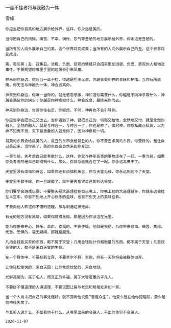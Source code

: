 一丝不挂者将与我融为一体

雪峰


    你应当把你最美的地方展示给外界，这样，你永远是美的。

    当你把自己的烦恼、痛苦、不幸、惆怅、怨气等丑陋的地方展示给外界，你永远是丑陋的。

    当所有的人向外展示自己的美，这个世界将变成美；当所有的人向外展示自己的丑，这个世界将变成丑。

    美，吸引美；丑，召集丑。消极、负面、悲观的情绪只会招来更加消极、负面、悲观的人和物及事件，不要期望你嘴里手里的垃圾会引来凤凰。

    神来到你身边，你应当一丝不挂，你越是坦荡无遮，你越会受到神的青睐和护佑。当你有所遮掩，你无法与神融为一体，神会远离你。

    神来到你身边，你唯一当做的，就是感恩感激，神知道你需要什么，你越是不向神求取什么，神越会满足你的缺少；你越是向神索取什么，神会叹息，最终离你而去。

    神来到你身边，告诉你往右走，你疑虑，不听，神再也不会引导你。

    你应当学会把自己交出去，当你遇到了神，就把自己的一切都交给他，全然地交付，就是全然的融入，全然的融入，就是与神合一，与神合一了，你也是神了。面对神，你想私藏点私货，以为神不知鬼不觉，天下最愚蠢的人就是你了，因为神察知一切。

    最美的东西会给最美的人，最丑的东西会给最丑的人。你不要乞求美的东西，你要做的，是让自己美起来，当你美了，美的东西会自然来到你身边。

    一事当前，先考虑自己能奉献什么，这样，你就与神圣高贵的事物连在了一起。一事当前，如果你先考虑的是自己能得到什么，那么，你就与低贱合在了一起，你永远高贵不了。

    天堂里没有烦恼和痛苦，如果你还有烦恼和痛苦，你与天堂无缘，你永远到达不了天堂。

    天堂里不娶不嫁，你一旦嫁娶了，就不要再指望自己能到达天堂。

    你们要学会游戏玩耍，不要整天把大道理挂在自己嘴上，你嘴上挂的大道理越多，你就永远被挂在半空中，你尝不到地上开心快乐的滋味，也尝不到天上的美味佳肴。

    不要向他人转述你不懂的道理，那与制造垃圾无异。

    有光的地方没有黑暗，如果你觉得黑暗，那是因为你没活在光里。

    能为你带来开心、快乐、自由、幸福的，不要怀疑，他就是天使。为你带来烦恼、痛苦、焦虑、忧愁、恐惧的，毫无疑问，那就是魔鬼。

    凡用金钱能买来的东西，都不属于天堂；凡用金钱能计价和衡量的东西，都不属于天堂；凡重视金钱的人，都不是来自天堂的生命。

    在一个群体中，不要标新立异，不要卓尔不群，否则，终有一天你将会被群体抛弃。

    让你轻松愉快的，来自天国；让你焦虑忧愁的，来自地狱。

    光鲜亮丽的，属于名人，而真正的幸福，属于大智若愚的平凡人。

    不要给不懂道理的人讲道理，不要试图让猫与老鼠和睦相处亲如一家。

    当一个人尚未把自己的事处理好，就不要听他说要“普度众生”，他要么是在给你挖陷阱，要么是他神经失常了。

    与其听人说什么，不如看他干什么，从嘴里出来的会骗人，干出的事实不会骗人。

    2020-11-07